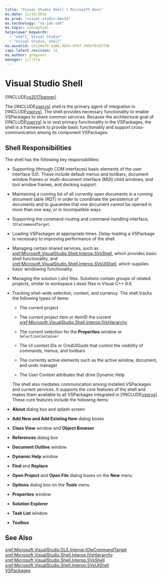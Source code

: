 ```yaml
---
title: "Visual Studio Shell | Microsoft Docs"
ms.date: 11/15/2016
ms.prod: "visual-studio-dev14"
ms.technology: "vs-ide-sdk"
ms.topic: conceptual
helpviewer_keywords: 
  - "shell, Visual Studio"
  - "Visual Studio, shell"
ms.assetid: cb124ef4-1a6b-4bfe-bfbf-295ef9c07f36
caps.latest.revision: 15
ms.author: gregvanl
manager: jillfra
---
```

# Visual Studio Shell
[!INCLUDE[vs2017banner](../../includes/vs2017banner.md)]

The [!INCLUDE[vsprvs](../../includes/vsprvs-md.md)] shell is the primary agent of integration in [!INCLUDE[vsprvs](../../includes/vsprvs-md.md)]. The shell provides necessary functionality to enable VSPackages to share common services. Because the architectural goal of [!INCLUDE[vsprvs](../../includes/vsprvs-md.md)] is to vest primary functionality in the VSPackages, the shell is a framework to provide basic functionality and support cross-communication among its component VSPackages.  
  
## Shell Responsibilities  
 The shell has the following key responsibilities:  
  
- Supporting (through COM interfaces) basic elements of the user interface (UI). These include default menus and toolbars, document window frames or multi-document interface (MDI) child windows, and tool window frames, and docking support.  
  
- Maintaining a running list of all currently open documents in a running document table (RDT) in order to coordinate the persistence of documents and to guarantee that one document cannot be opened in more than one way, or in incompatible ways.  
  
- Supporting the command-routing and command-handling interface, `IOleCommandTarget`.  
  
- Loading VSPackages at appropriate times. Delay-loading a VSPackage is necessary to improving performance of the shell.  
  
- Managing certain shared services, such as <xref:Microsoft.VisualStudio.Shell.Interop.SVsShell>, which provides basic shell functionality, and <xref:Microsoft.VisualStudio.Shell.Interop.SVsUIShell>, which supplies basic windowing functionality.  
  
- Managing the solution (.sln) files. Solutions contain groups of related projects, similar to workspace (.dsw) files in Visual C++ 6.0.  
  
- Tracking shell-wide selection, context, and currency. The shell tracks the following types of items:  
  
  - The current project  
  
  - The current project item or ItemID the current <xref:Microsoft.VisualStudio.Shell.Interop.IVsHierarchy>  
  
  - The current selection for the **Properties** window or `SelectionContainer`  
  
  - The UI context IDs or CmdUIGuids that control the visibility of commands, menus, and toolbars  
  
  - The currently active elements such as the active window, document, and undo manager  
  
  - The User Context attributes that drive Dynamic Help  
  
  The shell also mediates communication among installed VSPackages and current services. It supports the core features of the shell and makes them available to all VSPackages integrated in [!INCLUDE[vsprvs](../../includes/vsprvs-md.md)]. These core features include the following items:  
  
- **About** dialog box and splash screen  
  
- **Add New and Add Existing Item** dialog boxes  
  
- **Class View** window and **Object Browser**  
  
- **References** dialog box  
  
- **Document Outline** window  
  
- **Dynamic Help** window  
  
- **Find** and **Replace**  
  
- **Open Project** and **Open File** dialog boxes on the **New** menu  
  
- **Options** dialog box on the **Tools** menu  
  
- **Properties** window  
  
- **Solution Explorer**  
  
- **Task List** window  
  
- **Toolbox**  
  
## See Also  
 <xref:Microsoft.VisualStudio.OLE.Interop.IOleCommandTarget>   
 <xref:Microsoft.VisualStudio.Shell.Interop.IVsHierarchy>   
 <xref:Microsoft.VisualStudio.Shell.Interop.SVsShell>   
 <xref:Microsoft.VisualStudio.Shell.Interop.SVsUIShell>   
 [VSPackages](../../extensibility/internals/vspackages.md)
